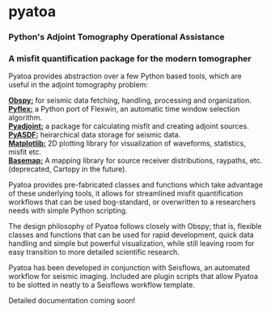 # pyatoa  
### Python's Adjoint Tomography Operational Assistance
### A misfit quantification package for the modern tomographer

Pyatoa provides abstraction over a few Python based tools, which are useful in the adjoint tomography problem:

**[Obspy:](https://github.com/obspy/obspy/wiki)** for seismic data fetching, handling, processing and organization.    
**[Pyflex:](https://krischer.github.io/pyflex/)** a Python port of Flexwin, an automatic time window selection algorithm.  
**[Pyadjoint:](http://krischer.github.io/pyadjoint/)** a package for calculating misfit and creating adjoint sources.  
**[PyASDF:](https://seismicdata.github.io/pyasdf/)** heirarchical data storage for seismic data.  
**[Matplotlib:](https://matplotlib.org/)** 2D plotting library for visualization of waveforms, statistics, misfit etc.  
**[Basemap:](https://matplotlib.org/basemap/)** A mapping library for source receiver distributions, raypaths, etc. (deprecated, Cartopy in the future).  

Pyatoa provides pre-fabricated classes and functions which take advantage of these underlying tools, it allows for streamlined
misfit quantification workflows that can be used bog-standard, or overwritten to a researchers needs with simple Python scripting.

The design philosophy of Pyatoa follows closely with Obspy; that is, flexible classes and functions that can be used for rapid development, quick data handling and simple but powerful visualization, while still leaving room for easy transition to more detailed scientific research. 

Pyatoa has been developed in conjunction with Seisflows, an automated workflow for seismic imaging. Included are plugin scripts that allow Pyatoa to be slotted in neatly to a Seisflows workflow template.

Detailed documentation coming soon!
